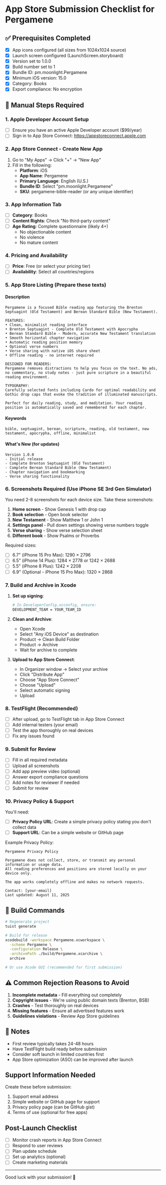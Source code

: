 # App Store Submission Checklist for Pergamene

## ✅ Prerequisites Completed

- [x] App icons configured (all sizes from 1024x1024 source)
- [x] Launch screen configured (LaunchScreen.storyboard)
- [x] Version set to 1.0.0
- [x] Build number set to 1
- [x] Bundle ID: pm.moonlight.Pergamene
- [x] Minimum iOS version: 15.0
- [x] Category: Books
- [x] Export compliance: No encryption

## 📱 Manual Steps Required

### 1. Apple Developer Account Setup
- [ ] Ensure you have an active Apple Developer account ($99/year)
- [ ] Sign in to App Store Connect: https://appstoreconnect.apple.com

### 2. App Store Connect - Create New App
1. Go to "My Apps" → Click "+" → "New App"
2. Fill in the following:
   - **Platform**: iOS
   - **App Name**: Pergamene
   - **Primary Language**: English (U.S.)
   - **Bundle ID**: Select "pm.moonlight.Pergamene"
   - **SKU**: pergamene-bible-reader (or any unique identifier)

### 3. App Information Tab
- [ ] **Category**: Books
- [ ] **Content Rights**: Check "No third-party content"
- [ ] **Age Rating**: Complete questionnaire (likely 4+)
   - No objectionable content
   - No violence
   - No mature content

### 4. Pricing and Availability
- [ ] **Price**: Free (or select your pricing tier)
- [ ] **Availability**: Select all countries/regions

### 5. App Store Listing (Prepare these texts)

#### Description
```
Pergamene is a focused Bible reading app featuring the Brenton Septuagint (Old Testament) and Berean Standard Bible (New Testament).

FEATURES:
• Clean, minimalist reading interface
• Brenton Septuagint - Complete Old Testament with Apocrypha
• Berean Standard Bible - Modern, accurate New Testament translation
• Smooth horizontal chapter navigation
• Automatic reading position memory
• Optional verse numbers
• Verse sharing with native iOS share sheet
• Offline reading - no internet required

DESIGNED FOR READERS:
Pergamene removes distractions to help you focus on the text. No ads, no commentary, no study notes - just pure scripture in a beautiful reading environment.

TYPOGRAPHY:
Carefully selected fonts including Cardo for optimal readability and Gothic drop caps that evoke the tradition of illuminated manuscripts.

Perfect for daily reading, study, and meditation. Your reading position is automatically saved and remembered for each chapter.
```

#### Keywords
```
bible, septuagint, berean, scripture, reading, old testament, new testament, apocrypha, offline, minimalist
```

#### What's New (for updates)
```
Version 1.0.0
- Initial release
- Complete Brenton Septuagint (Old Testament)
- Complete Berean Standard Bible (New Testament)
- Chapter navigation and bookmarking
- Verse sharing functionality
```

### 6. Screenshots Required (Use iPhone SE 3rd Gen Simulator)
You need 2-8 screenshots for each device size. Take these screenshots:

1. **Home screen** - Show Genesis 1 with drop cap
2. **Book selection** - Open book selector
3. **New Testament** - Show Matthew 1 or John 1
4. **Settings panel** - Pull down settings showing verse numbers toggle
5. **Verse sharing** - Show verse selection sheet
6. **Different book** - Show Psalms or Proverbs

Required sizes:
- [ ] 6.7" (iPhone 15 Pro Max): 1290 × 2796
- [ ] 6.5" (iPhone 14 Plus): 1284 × 2778 or 1242 × 2688
- [ ] 5.5" (iPhone 8 Plus): 1242 × 2208
- [ ] 6.9" (Optional - iPhone 15 Pro Max): 1320 × 2868

### 7. Build and Archive in Xcode

1. **Set up signing**:
   ```bash
   # In DeveloperConfig.xcconfig, ensure:
   DEVELOPMENT_TEAM = YOUR_TEAM_ID
   ```

2. **Clean and Archive**:
   - Open Xcode
   - Select "Any iOS Device" as destination
   - Product → Clean Build Folder
   - Product → Archive
   - Wait for archive to complete

3. **Upload to App Store Connect**:
   - In Organizer window → Select your archive
   - Click "Distribute App"
   - Choose "App Store Connect"
   - Choose "Upload"
   - Select automatic signing
   - Upload

### 8. TestFlight (Recommended)
- [ ] After upload, go to TestFlight tab in App Store Connect
- [ ] Add internal testers (your email)
- [ ] Test the app thoroughly on real devices
- [ ] Fix any issues found

### 9. Submit for Review
- [ ] Fill in all required metadata
- [ ] Upload all screenshots
- [ ] Add app preview video (optional)
- [ ] Answer export compliance questions
- [ ] Add notes for reviewer if needed
- [ ] Submit for review

### 10. Privacy Policy & Support
You'll need:
- [ ] **Privacy Policy URL**: Create a simple privacy policy stating you don't collect data
- [ ] **Support URL**: Can be a simple website or GitHub page

Example Privacy Policy:
```
Pergamene Privacy Policy

Pergamene does not collect, store, or transmit any personal information or usage data.
All reading preferences and positions are stored locally on your device only.

The app works completely offline and makes no network requests.

Contact: [your-email]
Last updated: August 11, 2025
```

## 🚀 Build Commands

```bash
# Regenerate project
tuist generate

# Build for release
xcodebuild -workspace Pergamene.xcworkspace \
  -scheme Pergamene \
  -configuration Release \
  -archivePath ./build/Pergamene.xcarchive \
  archive

# Or use Xcode GUI (recommended for first submission)
```

## ⚠️ Common Rejection Reasons to Avoid

1. **Incomplete metadata** - Fill everything out completely
2. **Copyright issues** - We're using public domain texts (Brenton, BSB)
3. **Crashes** - Test thoroughly on real devices
4. **Missing features** - Ensure all advertised features work
5. **Guidelines violations** - Review App Store guidelines

## 📝 Notes

- First review typically takes 24-48 hours
- Have TestFlight build ready before submission
- Consider soft launch in limited countries first
- App Store optimization (ASO) can be improved after launch

## Support Information Needed

Create these before submission:
1. Support email address
2. Simple website or GitHub page for support
3. Privacy policy page (can be GitHub gist)
4. Terms of use (optional for free apps)

## Post-Launch Checklist

- [ ] Monitor crash reports in App Store Connect
- [ ] Respond to user reviews
- [ ] Plan update schedule
- [ ] Set up analytics (optional)
- [ ] Create marketing materials

---

Good luck with your submission! 🎉
